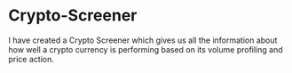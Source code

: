 # Crypto-Screener
I have created a Crypto Screener which gives us all the information about how well a crypto currency is performing based on its volume profiling and price action.
